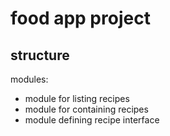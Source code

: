# food app project

## structure

modules:
 - module for listing recipes
 - module for containing recipes
 - module defining recipe interface


